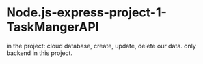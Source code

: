 # Node.js-express-project-1-TaskMangerAPI

in the project: 
cloud database, create, update, delete our data. only backend in this project. 
